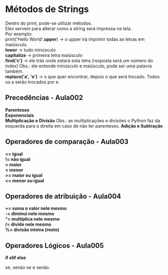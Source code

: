 # Métodos de Strings

Dentro do print, pode-se utilizar métodos.  
Eles servem para alterar como a string será impressa na tela.  
Por exemplo:  
print('Hello World'.**upper**) -> o upper irá imprimir todas as letras em maiúsculo.  
**lower** -> tudo minúsculo  
**capitalize** -> primeira letra maiúsculo  
**find('c')** -> ele trás onde estará esta letra (resposta será um número do index) Obs.: ele entende minúsculo e maiúsculo, pode ser uma palavra também.  
**replace('a', 'e')** -> o que quer encontrar, depois o que será trocado. Todos os a serão trocados por e.  
  
## Precedências - Aula002  
  
**Parenteses**  
**Exponenciais**  
**Multiplicação e Divisão** Obs.: as multiplicações e divisões o Python faz da esquerda para a direita em caso de não ter parenteses. 
**Adição e Subtração**  
  
## Operadores de comparação - Aula003  

**== igual**  
**!= não igual**  
**> maior**  
**< menor**  
**>= maior ou igual**  
**<= menor ou igual**  
  
## Operadores de atribuição - Aula004  
  
**+= soma o valor nele mesmo**  
**-= diminui nele mesmo**  
***= multiplica nele mesmo**  
**/= divide nele mesmo**  
**%= divisão inteira (resto)**  
  
## Operadores Lógicos - Aula005  
  
**if elif else**  
  
se, senão se e senão.  


